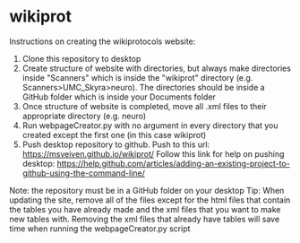 # wikiprot

Instructions on creating the wikiprotocols website:
1. Clone this repository to desktop
2. Create structure of website with directories, but always make directories inside "Scanners" which is inside the "wikiprot" directory (e.g. Scanners>UMC_Skyra>neuro). The directories should be inside a GitHub folder which is inside your Documents folder
3. Once structure of website is completed, move all .xml files to their appropriate directory (e.g. neuro)
4. Run webpageCreator.py with no argument in every directory that you created except the first one (in this case wikiprot)
5. Push desktop repository to github. Push to this url: https://msveiven.github.io/wikiprot/ 
 Follow this link for help on pushing desktop: https://help.github.com/articles/adding-an-existing-project-to-github-using-the-command-line/

Note: the repository must be in a GitHub folder on your desktop
Tip: When updating the site, remove all of the files except for the html files that contain the tables you have already 
made and the xml files that you want to make new tables with. Removing the xml files that already have tables will save time when 
running the webpageCreator.py script
